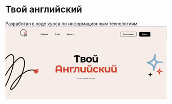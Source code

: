 # Твой английский
Разработан в ходе курса по информационным технологиям.
<img src="/img/README/1.png">
